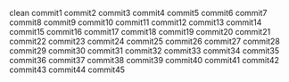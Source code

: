 clean
commit1
commit2
commit3
commit4
commit5
commit6
commit7
commit8
commit9
commit10
commit11
commit12
commit13
commit14
commit15
commit16
commit17
commit18
commit19
commit20
commit21
commit22
commit23
commit24
commit25
commit26
commit27
commit28
commit29
commit30
commit31
commit32
commit33
commit34
commit35
commit36
commit37
commit38
commit39
commit40
commit41
commit42
commit43
commit44
commit45
